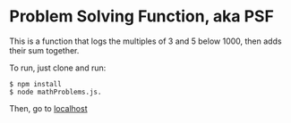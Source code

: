 # Problem Solving Function, aka PSF

This is a function that logs the multiples of 3 and 5 below 1000, then adds their sum together.

To run, just clone and run:
````
$ npm install
$ node mathProblems.js.
````
Then, go to [localhost](http://localhost:3000)

